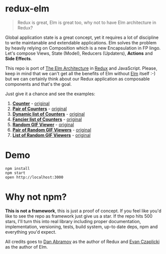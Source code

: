 # redux-elm

> Redux is great, Elm is great too, why not to have Elm architecture in Redux?

Global application state is a great concept, yet it requires a lot of discipline to write maintanable and extendable applications. Elm solves the problem by heavily relying on Composition which is a new Encapsulation in FP lingo. Let's compose Views, State (Model), Reducers (Updaters), **Actions** and **Side Effects**.

This repo is port of [The Elm Architecture](https://github.com/evancz/elm-architecture-tutorial) in [Redux](https://github.com/rackt/redux) and JavaScript. Please, keep in mind that we can't get all the benefits of Elm without [Elm](http://elm-lang.org/) itself :-) but we can certainly think about our Redux application as composable components and that's the goal.

Just give it a chance and see the examples:

 1. **[Counter](./src/1-counter/main.js)** - [original](https://github.com/evancz/elm-architecture-tutorial/blob/master/examples/1/Counter.elm)
 2. **[Pair of Counters](./src/2-pair-of-counters/main.js)** - [original](https://github.com/evancz/elm-architecture-tutorial/blob/master/examples/2/CounterPair.elm)
 3. **[Dynamic list of Counters](./src/3-a-dynamic-list-of-counters/main.js)** - [original](https://github.com/evancz/elm-architecture-tutorial/blob/master/examples/3/CounterList.elm)
 4. **[Fancier list of Counters](./src/4-a-fancier-list-of-counters/main.js)** - [original](https://github.com/evancz/elm-architecture-tutorial/blob/master/examples/4/CounterList.elm)
 5. **[Random GIF Viewer](./src/5-random-gif-viewer/main.js)** - [original](https://github.com/evancz/elm-architecture-tutorial/blob/master/examples/5/RandomGif.elm)
 6. **[Pair of Random GIF Viewers](./src/6-pair-of-random-gif-viewers/main.js)** - [original](https://github.com/evancz/elm-architecture-tutorial/blob/master/examples/6/RandomGifPair.elm)
 7. **[List of Random GIF Viewers](./src/7-list-of-random-gif-viewers/main.js)** - [original](https://github.com/evancz/elm-architecture-tutorial/blob/master/examples/7/RandomGifList.elm)

# Demo

```
npm install
npm start
open http://localhost:3000
```

# Why not npm?

**This is not a framework**, this is just a proof of concept. If you feel like you'd like to see the repo as framework just give us a star. If the repo hits 500 stars, I'll turn this into real library including proper documentation, implementation, versioning, tests, build system, up-to date deps, npm and everything you'd expect.

All credits goes to [Dan Abramov](https://github.com/gaearon) as the author of Redux and [Evan Czaplicki](https://github.com/evancz) as the author of Elm.